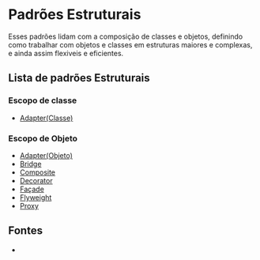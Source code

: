 # Padrões Estruturais

Esses padrões lidam com a composição de classes e objetos, definindo como trabalhar com objetos e classes em estruturas maiores e complexas, e ainda assim flexiveis e eficientes.

## Lista de padrões Estruturais
### Escopo de classe
- [Adapter(Classe)]()

### Escopo de Objeto
- [Adapter(Objeto)]()
- [Bridge]()
- [Composite]()
- [Decorator]()
- [Façade]()
- [Flyweight]()
- [Proxy]()

## Fontes
- []()